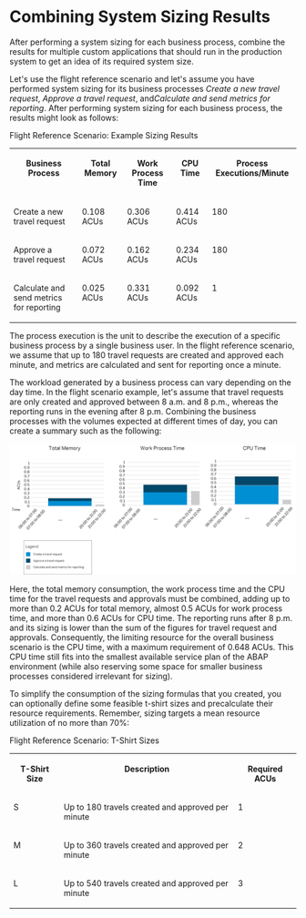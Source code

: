 <!-- loioc9565cba5f5948d998f404a2b9ea1038 -->

# Combining System Sizing Results

After performing a system sizing for each business process, combine the results for multiple custom applications that should run in the production system to get an idea of its required system size.

Let's use the flight reference scenario and let's assume you have performed system sizing for its business processes *Create a new travel request*, *Approve a travel request*, and*Calculate and send metrics for reporting*. After performing system sizing for each business process, the results might look as follows:

<a name="loioc9565cba5f5948d998f404a2b9ea1038__table_fmh_ycz_tqb"/>Flight Reference Scenario: Example Sizing Results


<table>
<tr>
<th valign="top">

Business Process



</th>
<th valign="top">

Total Memory



</th>
<th valign="top">

Work Process Time



</th>
<th valign="top">

CPU Time



</th>
<th valign="top">

Process Executions/Minute



</th>
</tr>
<tr>
<td valign="top">

Create a new travel request



</td>
<td valign="top">

0.108 ACUs



</td>
<td valign="top">

0.306 ACUs



</td>
<td valign="top">

0.414 ACUs



</td>
<td valign="top">

180



</td>
</tr>
<tr>
<td valign="top">

Approve a travel request



</td>
<td valign="top">

0.072 ACUs



</td>
<td valign="top">

0.162 ACUs



</td>
<td valign="top">

0.234 ACUs



</td>
<td valign="top">

180



</td>
</tr>
<tr>
<td valign="top">

Calculate and send metrics for reporting



</td>
<td valign="top">

0.025 ACUs



</td>
<td valign="top">

0.331 ACUs



</td>
<td valign="top">

0.092 ACUs



</td>
<td valign="top">

1



</td>
</tr>
</table>

The process execution is the unit to describe the execution of a specific business process by a single business user. In the flight reference scenario, we assume that up to 180 travel requests are created and approved each minute, and metrics are calculated and sent for reporting once a minute.

The workload generated by a business process can vary depending on the day time. In the flight scenario example, let's assume that travel requests are only created and approved between 8 a.m. and 8 p.m., whereas the reporting runs in the evening after 8 p.m. Combining the business processes with the volumes expected at different times of day, you can create a summary such as the following:

 ![](images/Sizing_Example_Charts_227f622.png) 

Here, the total memory consumption, the work process time and the CPU time for the travel requests and approvals must be combined, adding up to more than 0.2 ACUs for total memory, almost 0.5 ACUs for work process time, and more than 0.6 ACUs for CPU time. The reporting runs after 8 p.m. and its sizing is lower than the sum of the figures for travel request and approvals. Consequently, the limiting resource for the overall business scenario is the CPU time, with a maximum requirement of 0.648 ACUs. This CPU time still fits into the smallest available service plan of the ABAP environment \(while also reserving some space for smaller business processes considered irrelevant for sizing\).

To simplify the consumption of the sizing formulas that you created, you can optionally define some feasible t-shirt sizes and precalculate their resource requirements. Remember, sizing targets a mean resource utilization of no more than 70%:

<a name="loioc9565cba5f5948d998f404a2b9ea1038__table_vrl_22z_tqb"/>Flight Reference Scenario: T-Shirt Sizes


<table>
<tr>
<th valign="top">

T-Shirt Size



</th>
<th valign="top">

Description



</th>
<th valign="top">

Required ACUs



</th>
</tr>
<tr>
<td valign="top">

S



</td>
<td valign="top">

Up to 180 travels created and approved per minute



</td>
<td valign="top">

1



</td>
</tr>
<tr>
<td valign="top">

M



</td>
<td valign="top">

Up to 360 travels created and approved per minute



</td>
<td valign="top">

2



</td>
</tr>
<tr>
<td valign="top">

L



</td>
<td valign="top">

Up to 540 travels created and approved per minute



</td>
<td valign="top">

3



</td>
</tr>
</table>

